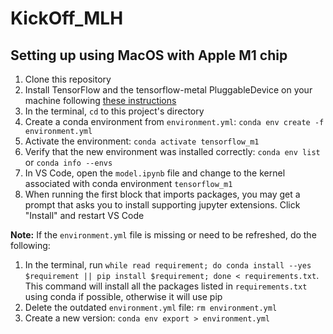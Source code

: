 # KickOff_MLH

## Setting up using MacOS with Apple M1 chip

1. Clone this repository
2. Install TensorFlow and the tensorflow-metal PluggableDevice on your machine following [these instructions](https://developer.apple.com/metal/tensorflow-plugin/)
3. In the terminal, `cd` to this project's directory
4. Create a conda environment from `environment.yml`: `conda env create -f environment.yml`
5. Activate the environment: `conda activate tensorflow_m1`
6. Verify that the new environment was installed correctly: `conda env list` or `conda info --envs`
7. In VS Code, open the `model.ipynb` file and change to the kernel associated with conda environment `tensorflow_m1`
8. When running the first block that imports packages, you may get a prompt that asks you to install supporting jupyter extensions. Click "Install" and restart VS Code

**Note:** If the `environment.yml` file is missing or need to be refreshed, do the following:

1. In the terminal, run `while read requirement; do conda install --yes $requirement || pip install $requirement; done < requirements.txt`. This command will install all the packages listed in `requirements.txt` using conda if possible, otherwise it will use pip
2. Delete the outdated `environment.yml` file: `rm environment.yml`
3. Create a new version: `conda env export > environment.yml`
